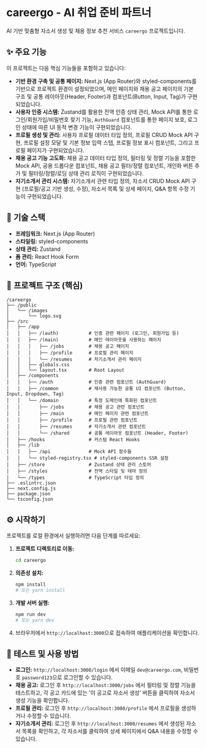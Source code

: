 # careergo - AI 취업 준비 파트너

AI 기반 맞춤형 자소서 생성 및 채용 정보 추천 서비스 `careergo` 프로젝트입니다.

## ✨ 주요 기능

이 프로젝트는 다음 핵심 기능들을 포함하고 있습니다:

- **기반 환경 구축 및 공통 페이지:** Next.js (App Router)와 styled-components를 기반으로 프로젝트 환경이 설정되었으며, 메인 페이지와 채용 공고 페이지의 기본 구조 및 공통 레이아웃(Header, Footer)과 컴포넌트(Button, Input, Tag)가 구현되었습니다.
- **사용자 인증 시스템:** Zustand를 활용한 전역 인증 상태 관리, Mock API를 통한 로그인/회원가입/비밀번호 찾기 기능, `AuthGuard` 컴포넌트를 통한 페이지 보호, 로그인 상태에 따른 UI 동적 변경 기능이 구현되었습니다.
- **프로필 생성 및 관리:** 사용자 프로필 데이터 타입 정의, 프로필 CRUD Mock API 구현, 프로필 설정 모달 및 기본 정보 입력 스텝, 프로필 정보 표시 컴포넌트, 그리고 프로필 페이지가 구현되었습니다.
- **채용 공고 기능 고도화:** 채용 공고 데이터 타입 정의, 필터링 및 정렬 기능을 포함한 Mock API, 공용 드롭다운 컴포넌트, 채용 공고 필터/정렬 컴포넌트, 개인화 버튼 추가 및 필터링/정렬/로딩 상태 관리 로직이 구현되었습니다.
- **자기소개서 관리 시스템:** 자기소개서 관련 타입 정의, 자소서 CRUD Mock API 구현 (프로필/공고 기반 생성, 수정), 자소서 목록 및 상세 페이지, Q&A 항목 수정 기능이 구현되었습니다.

## 🚀 기술 스택

- **프레임워크:** Next.js (App Router)
- **스타일링:** styled-components
- **상태 관리:** Zustand
- **폼 관리:** React Hook Form
- **언어:** TypeScript

## 📂 프로젝트 구조 (핵심)

```
/careergo
├── /public
│   └── /images
│       └── logo.svg
├── /src
│   ├── /app
│   │   ├── /(auth)           # 인증 관련 페이지 (로그인, 회원가입 등)
│   │   ├── /(main)           # 메인 레이아웃을 사용하는 페이지
│   │   │   ├── /jobs         # 채용 공고 페이지
│   │   │   ├── /profile      # 프로필 관리 페이지
│   │   │   └── /resumes      # 자기소개서 관리 페이지
│   │   ├── globals.css
│   │   └── layout.tsx        # Root Layout
│   ├── /components
│   │   ├── /auth             # 인증 관련 컴포넌트 (AuthGuard)
│   │   ├── /common           # 재사용 가능한 공통 UI 컴포넌트 (Button, Input, Dropdown, Tag)
│   │   └── /domain           # 특정 도메인에 특화된 컴포넌트
│   │       ├── /jobs         # 채용 공고 관련 컴포넌트
│   │       ├── /main         # 메인 페이지 관련 컴포넌트
│   │       ├── /profile      # 프로필 관련 컴포넌트
│   │       ├── /resumes      # 자기소개서 관련 컴포넌트
│   │       └── /shared       # 공통 레이아웃 컴포넌트 (Header, Footer)
│   ├── /hooks                # 커스텀 React Hooks
│   ├── /lib
│   │   ├── /api              # Mock API 함수들
│   │   └── styled-registry.tsx # styled-components SSR 설정
│   ├── /store                # Zustand 상태 관리 스토어
│   ├── /styles               # 전역 스타일 및 테마 정의
│   └── /types                # TypeScript 타입 정의
├── .eslintrc.json
├── next.config.js
├── package.json
└── tsconfig.json
```

## ⚙️ 시작하기

프로젝트를 로컬 환경에서 실행하려면 다음 단계를 따르세요:

1.  **프로젝트 디렉토리로 이동:**
    ```bash
    cd careergo
    ```

2.  **의존성 설치:**
    ```bash
    npm install
    # 또는 yarn install
    ```

3.  **개발 서버 실행:**
    ```bash
    npm run dev
    # 또는 yarn dev
    ```

4.  브라우저에서 `http://localhost:3000`으로 접속하여 애플리케이션을 확인합니다.

## 🧪 테스트 및 사용 방법

-   **로그인:** `http://localhost:3000/login` 에서 이메일 `dev@careergo.com`, 비밀번호 `password123`으로 로그인할 수 있습니다.
-   **채용 공고:** 로그인 후 `http://localhost:3000/jobs` 에서 필터링 및 정렬 기능을 테스트하고, 각 공고 카드에 있는 '이 공고로 자소서 생성' 버튼을 클릭하여 자소서 생성 기능을 확인합니다.
-   **프로필 관리:** 로그인 후 `http://localhost:3000/profile` 에서 프로필을 생성하거나 수정할 수 있습니다.
-   **자기소개서 관리:** 로그인 후 `http://localhost:3000/resumes` 에서 생성된 자소서 목록을 확인하고, 각 자소서를 클릭하여 상세 페이지에서 Q&A 내용을 수정할 수 있습니다.

